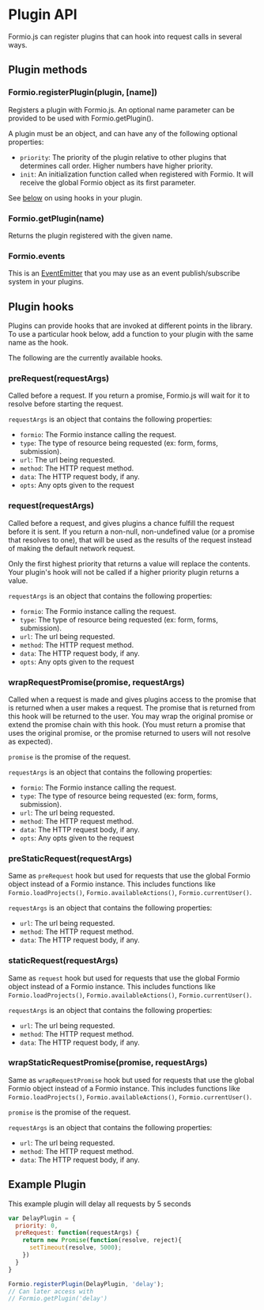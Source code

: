 # Plugin API

Formio.js can register plugins that can hook into request calls in several ways.

## Plugin methods

### Formio.registerPlugin(plugin, [name])

Registers a plugin with Formio.js. An optional name parameter can be provided to be used with Formio.getPlugin().

A plugin must be an object, and can have any of the following optional properties:

 - `priority`: The priority of the plugin relative to other plugins that determines call order. Higher numbers have higher priority.
 - `init`: An initialization function called when registered with Formio. It will receive the global Formio object as its first parameter.

See [below](#plugin-hooks) on using hooks in your plugin.

### Formio.getPlugin(name)

Returns the plugin registered with the given name.

### Formio.events

This is an [EventEmitter](https://nodejs.org/api/events.html) that you may use as an event publish/subscribe system in your plugins.

## Plugin hooks

Plugins can provide hooks that are invoked at different points in the library. To use a particular hook below, add a function to your plugin with the same name as the hook.

The following are the currently available hooks.

### preRequest(requestArgs)

Called before a request. If you return a promise, Formio.js will wait for it to resolve before starting the request.

`requestArgs` is an object that contains the following properties:

 - `formio`: The Formio instance calling the request.
 - `type`: The type of resource being requested (ex: form, forms, submission).
 - `url`: The url being requested.
 - `method`: The HTTP request method.
 - `data`: The HTTP request body, if any.
 - `opts`: Any opts given to the request

### request(requestArgs)

Called before a request, and gives plugins a chance fulfill the request before it is sent. If you return a non-null, non-undefined value (or a promise that resolves to one), that will be used as the results of the request instead of making the default network request.

Only the first highest priority that returns a value will replace the contents. Your plugin's hook will not be called if a higher priority plugin returns a value.

`requestArgs` is an object that contains the following properties:

 - `formio`: The Formio instance calling the request.
 - `type`: The type of resource being requested (ex: form, forms, submission).
 - `url`: The url being requested.
 - `method`: The HTTP request method.
 - `data`: The HTTP request body, if any.
 - `opts`: Any opts given to the request

### wrapRequestPromise(promise, requestArgs)

Called when a request is made and gives plugins access to the promise that is returned when a user makes a request. The promise that is returned from this hook will be returned to the user. You may wrap the original promise or extend the promise chain with this hook. (You must return a promise that uses the original promise, or the promise returned to users will not resolve as expected).

`promise` is the promise of the request.

`requestArgs` is an object that contains the following properties:

 - `formio`: The Formio instance calling the request.
 - `type`: The type of resource being requested (ex: form, forms, submission).
 - `url`: The url being requested.
 - `method`: The HTTP request method.
 - `data`: The HTTP request body, if any.
 - `opts`: Any opts given to the request

### preStaticRequest(requestArgs)

Same as `preRequest` hook but used for requests that use the global Formio object instead of a Formio instance. This includes functions like `Formio.loadProjects()`, `Formio.availableActions()`, `Formio.currentUser()`.

`requestArgs` is an object that contains the following properties:

 - `url`: The url being requested.
 - `method`: The HTTP request method.
 - `data`: The HTTP request body, if any.

### staticRequest(requestArgs)

Same as `request` hook but used for requests that use the global Formio object instead of a Formio instance. This includes functions like `Formio.loadProjects()`, `Formio.availableActions()`, `Formio.currentUser()`.

`requestArgs` is an object that contains the following properties:

 - `url`: The url being requested.
 - `method`: The HTTP request method.
 - `data`: The HTTP request body, if any.

### wrapStaticRequestPromise(promise, requestArgs)

Same as `wrapRequestPromise` hook but used for requests that use the global Formio object instead of a Formio instance. This includes functions like `Formio.loadProjects()`, `Formio.availableActions()`, `Formio.currentUser()`.

`promise` is the promise of the request.

`requestArgs` is an object that contains the following properties:

 - `url`: The url being requested.
 - `method`: The HTTP request method.
 - `data`: The HTTP request body, if any.

## Example Plugin

This example plugin will delay all requests by 5 seconds

```javascript
var DelayPlugin = {
  priority: 0,
  preRequest: function(requestArgs) {
    return new Promise(function(resolve, reject){
      setTimeout(resolve, 5000);
    })
  }
}

Formio.registerPlugin(DelayPlugin, 'delay');
// Can later access with
// Formio.getPlugin('delay')
```
